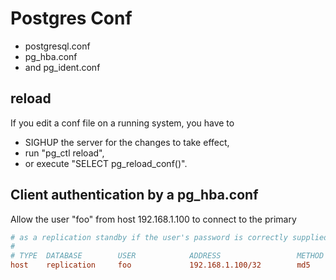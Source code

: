 # Postgres Conf

* postgresql.conf
* pg_hba.conf
* and pg_ident.conf

## reload

If you edit a conf file on a running system, you have to

* SIGHUP the server for the changes to take effect,
* run "pg_ctl reload",
* or execute "SELECT pg_reload_conf()".

## Client authentication by a pg_hba.conf

Allow the user "foo" from host 192.168.1.100 to connect to the primary

```ini
# as a replication standby if the user's password is correctly supplied.
#
# TYPE  DATABASE        USER            ADDRESS                 METHOD
host    replication     foo             192.168.1.100/32        md5
```
